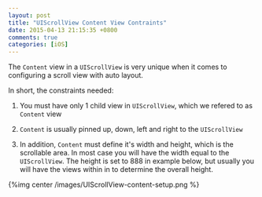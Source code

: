 ```yaml
---
layout: post
title: "UIScrollView Content View Contraints"
date: 2015-04-13 21:15:35 +0800
comments: true
categories: [iOS]
---
```


The `Content` view in a `UIScrollView` is very unique when it comes to configuring a scroll view with auto layout.

In short, the constraints needed:

1. You must have only 1 child view in `UIScrollView`, which we refered to as `Content` view

2. `Content` is usually pinned up, down, left and right to the `UIScrollView` 

3. In addition, `Content` must define it's width and height, which is the scrollable area. In most case you will have the width equal to the `UIScrollView`. The height is set to 888 in example below, but usually you will have the views within in to determine the overall height.

{%img center /images/UIScrollView-content-setup.png %}



